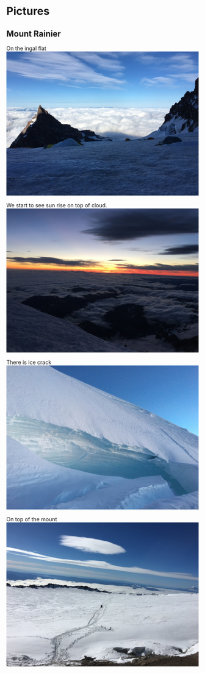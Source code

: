 # Pictures

## Mount Rainier
On the ingal flat
![Ingal Flat](img/IMG_0565.JPG)

We start to see sun rise on top of cloud.
![Sunrise](img/IMG_0571.JPG)

There is ice crack
![Ice Crack](img/IMG_0572.JPG)

On top of the mount
![Top](img/IMG_0600.JPG)
